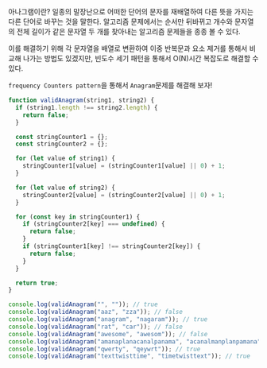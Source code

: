 아나그램이란? 일종의 말장난으로 어떠한 단어의 문자를 재배열하여 다른 뜻을 가지는 다른 단어로 바꾸는 것을 말한다. 알고리즘 문제에서는 순서만 뒤바뀌고 개수와 문자열의 전체 길이가 같은 문자열 두 개를 찾아내는 알고리즘 문제들을 종종 볼 수 있다.

이를 해결하기 위해 각 문자열을 배열로 변환하여 이중 반복문과 요소 제거를 통해서 비교해 나가는 방법도 있겠지만,
빈도수 세기 패턴을 통해서 O(N)시간 복잡도로 해결할 수 있다.

`frequency Counters pattern`을 통해서 `Anagram`문제를 해결해 보자!

```javascript
function validAnagram(string1, string2) {
  if (string1.length !== string2.length) {
    return false;
  }

  const stringCounter1 = {};
  const stringCounter2 = {};

  for (let value of string1) {
    stringCounter1[value] = (stringCounter1[value] || 0) + 1;
  }

  for (let value of string2) {
    stringCounter2[value] = (stringCounter2[value] || 0) + 1;
  }

  for (const key in stringCounter1) {
    if (stringCounter2[key] === undefined) {
      return false;
    }
    if (stringCounter1[key] !== stringCounter2[key]) {
      return false;
    }
  }

  return true;
}

console.log(validAnagram("", "")); // true
console.log(validAnagram("aaz", "zza")); // false
console.log(validAnagram("anagram", "nagaram")); // true
console.log(validAnagram("rat", "car")); // false
console.log(validAnagram("awesome", "awesom")); // false
console.log(validAnagram("amanaplanacanalpanama", "acanalmanplanpamana")); // false
console.log(validAnagram("qwerty", "qeywrt")); // true
console.log(validAnagram("texttwisttime", "timetwisttext")); // true
```
